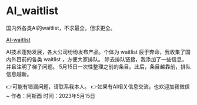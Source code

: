# AI_waitlist
国内外各类AI的waitlist，不求最全，但求更全。

[AI-waitlist](https://www.notion.so/7b80cf9c071345b8b9466ed34cf17907)

AI技术蓬勃发展，各大公司纷纷发布产品。个体为 waitlist 疲于奔命，我收集了国内外目前的各类 waitlist ，方便大家排队。
除去排队链接，我添加了一些信息，并且注明了梯子问题。
5月15日一次性整理之前的条目。此后，条目越靠前，排队信息越新。

👉可能有错漏问题，请联系我本人。
👉如果有AI相关信息交流，也欢迎加我微信~
作者：阿斯酉
时间：2023年5月15日
